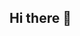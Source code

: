 ## Hi there 👋

<!--
**MaymnKhin/MaymnKhin** is a ✨ _special_ ✨ repository because its `README.md` (this file) appears on your GitHub profile.

Fresh CS grad who loves building cool stuff with code! I'm all about software engineering - from crafting slick web apps to diving into the backend magic. Java's my go-to, but I'm pretty flexible with whatever gets the job done. Thanks to my Big Data background, I can wrangle massive datasets and extract the insights that matter. I've even dipped into the AI world, training NLP models and making them actually useful. When I'm not coding, you'll find me exploring new tech frameworks or thinking about how to make systems more efficient. Always down to collaborate on interesting projects, so hit me up if you want to build something awesome together!
